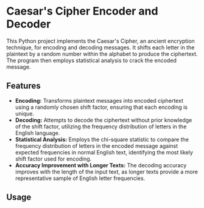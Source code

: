 # Caesar's Cipher Encoder and Decoder

This Python project implements the Caesar's Cipher, an ancient encryption technique, for encoding and decoding messages. It shifts each letter in the plaintext by a random number within the alphabet to produce the ciphertext. The program then employs statistical analysis to crack the encoded message.

## Features

- **Encoding:** Transforms plaintext messages into encoded ciphertext using a randomly chosen shift factor, ensuring that each encoding is unique.
- **Decoding:** Attempts to decode the ciphertext without prior knowledge of the shift factor, utilizing the frequency distribution of letters in the English language.
- **Statistical Analysis:** Employs the chi-square statistic to compare the frequency distribution of letters in the encoded message against expected frequencies in normal English text, identifying the most likely shift factor used for encoding.
- **Accuracy Improvement with Longer Texts:** The decoding accuracy improves with the length of the input text, as longer texts provide a more representative sample of English letter frequencies.

## Usage

